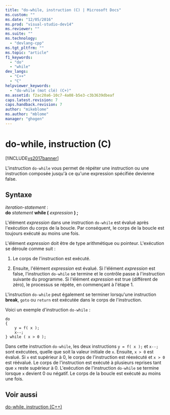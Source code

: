```yaml
---
title: "do-while, instruction (C) | Microsoft Docs"
ms.custom: ""
ms.date: "12/05/2016"
ms.prod: "visual-studio-dev14"
ms.reviewer: ""
ms.suite: ""
ms.technology: 
  - "devlang-cpp"
ms.tgt_pltfrm: ""
ms.topic: "article"
f1_keywords: 
  - "do"
  - "while"
dev_langs: 
  - "C++"
  - "C"
helpviewer_keywords: 
  - "do-while (mot clé) (C+)"
ms.assetid: f2ac20a6-10c7-4a08-b5e3-c3b3639dbeaf
caps.latest.revision: 7
caps.handback.revision: 7
author: "mikeblome"
ms.author: "mblome"
manager: "ghogen"
---
```

# do-while, instruction (C)
[!INCLUDE[vs2017banner](../assembler/inline/includes/vs2017banner.md)]

L'instruction `do-while` vous permet de répéter une instruction ou une instruction composée jusqu'à ce qu'une expression spécifiée devienne false.  
  
## Syntaxe  
 *iteration\-statement* :  
 **do**  *statement*  **while \(**  *expression*  **\) ;**  
  
 L'élément *expression* dans une instruction `do-while` est évalué après l'exécution du corps de la boucle.  Par conséquent, le corps de la boucle est toujours exécuté au moins une fois.  
  
 L'élément *expression* doit être de type arithmétique ou pointeur.  L'exécution se déroule comme suit :  
  
1.  Le corps de l'instruction est exécuté.  
  
2.  Ensuite, l'élément *expression* est évalué.  Si l'élément *expression* est false, l'instruction `do-while` se termine et le contrôle passe à l'instruction suivante du programme.  Si l'élément *expression* est true \(différent de zéro\), le processus se répète, en commençant à l'étape 1.  
  
 L'instruction `do-while` peut également se terminer lorsqu'une instruction **break**, `goto` ou `return` est exécutée dans le corps de l'instruction.  
  
 Voici un exemple d'instruction `do-while` :  
  
```  
do   
{  
    y = f( x );  
    x--;  
} while ( x > 0 );  
```  
  
 Dans cette instruction `do-while`, les deux instructions `y = f( x );` et `x--;` sont exécutées, quelle que soit la valeur initiale de `x`.  Ensuite, `x > 0` est évalué.  Si `x` est supérieur à 0, le corps de l'instruction est réexécuté et `x > 0` est réévalué.  Le corps de l'instruction est exécuté à plusieurs reprises tant que `x` reste supérieur à 0.  L'exécution de l'instruction `do-while` se termine lorsque `x` devient 0 ou négatif.  Le corps de la boucle est exécuté au moins une fois.  
  
## Voir aussi  
 [do\-while, instruction \(C\+\+\)](../cpp/do-while-statement-cpp.md)